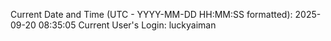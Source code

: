 Current Date and Time (UTC - YYYY-MM-DD HH:MM:SS formatted): 2025-09-20 08:35:05
Current User's Login: luckyaiman
